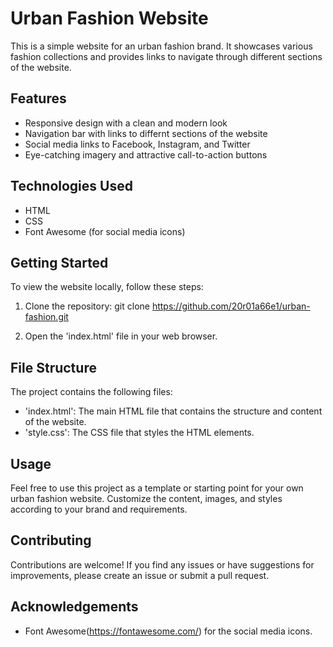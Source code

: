 # Urban Fashion Website

This is a simple website for an urban fashion brand. It showcases various fashion collections and provides links to navigate through different sections of the website.

## Features

- Responsive design with a clean and modern look
- Navigation bar with links to differnt sections of the website
- Social media links to Facebook, Instagram, and Twitter
- Eye-catching imagery and attractive call-to-action buttons

## Technologies Used

- HTML
- CSS
- Font Awesome (for social media icons)

## Getting Started

To view the website locally, follow these steps:

1. Clone the repository:
    git clone https://github.com/20r01a66e1/urban-fashion.git

2. Open the 'index.html' file in your web browser.

## File Structure

The project contains the following files:

- 'index.html': The main HTML file that contains the structure and content of the website.
- 'style.css': The CSS file that styles the HTML elements.

## Usage

Feel free to use this project as a template or starting point for your own urban fashion website. Customize the content, images, and styles according to your brand and requirements.

## Contributing

Contributions are welcome! If you find any issues or have suggestions for improvements, please create an issue or submit a pull request.

## Acknowledgements

- Font Awesome(https://fontawesome.com/) for the social media icons.

